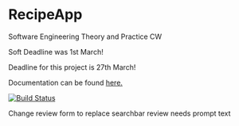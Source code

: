 # RecipeApp
Software Engineering Theory and Practice CW

Soft Deadline was 1st March!

Deadline for this project is 27th March!

Documentation can be found [here.](https://up885000.github.io/out/index.html)

[![Build Status](https://travis-ci.com/up885000/up885000.github.io.svg?branch=master)](https://travis-ci.com/up885000/up885000.github.io)


Change review form to replace searchbar
review needs prompt text
